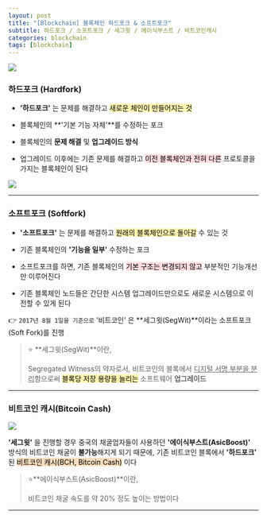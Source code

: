 ```yaml
---
layout: post
title: "[Blockchain] 블록체인 하드포크 & 소프트포크"
subtitle: 하드포크 / 소프트포크 / 세그윗 / 에이식부스트 / 비트코인캐시
categories: blockchain
tags: [blockchain]
---
```


![](https://velog.velcdn.com/images/-__-/post/a3f9233e-dd39-431b-9005-126d9b4a370f/image.png)

### 하드포크 (Hardfork)

- **'하드포크'** 는 문제를 해결하고 <span style='background-color: #fff5b1; color:#000;'>새로운 체인이 만들어지는 것

- 블록체인의 **'기본 기능 자체'**를 수정하는 포크

- 블록체인의 **문제 해결** 및 **업그레이드 방식**

- 업그레이드 이후에는 기존 문제를 해결하고 <span style='background-color: #ffdce0; color:#000;'>이전 블록체인과 전혀 다른</span> 프로토콜을 가지는 블록체인이 된다

![](https://velog.velcdn.com/images/-__-/post/abba2bbc-2ccd-4f11-ba93-157207f599bd/image.png)

<hr>

### 소프트포크 (Softfork)

- **'소프트포크'** 는 문제를 해결하고 <span style='background-color: #fff5b1; color:#000;'>원래의 블록체인으로 돌아갈</span> 수 있는 것

- 기존 블록체인의 **'기능을 일부'** 수정하는 포크

- 소프트포크를 하면, 기존 블록체인의 <span style='background-color: #ffdce0; color:#000;'>기본 구조는 변경되지 않고</span> 부분적인 기능개선만 이루어진다

- 기존 블록체인 노드들은 간단한 시스템 업그레이드만으로도 새로운 시스템으로 이전할 수 있게 된다

👉 `2017년 8월 1일을 기준으로` '비트코인' 은 **세그윗(SegWit)**이라는 소프트포크(Soft Fork)를 진행

> ⭐ **세그윗(SegWit)**이란,<br>
>
> Segregated Witness의 약자로서, 비트코인의 블록에서 <u>디지털 서명 부분을 분리</u>함으로써 <span style='background-color: #fff5b1; color:#000;'>블록당 저장 용량을 늘리는</span> 소프트웨어 **업그레이드**

<hr>

### 비트코인 캐시(Bitcoin Cash)

![](https://velog.velcdn.com/images/-__-/post/e9958bee-46d7-4cef-a066-b004ca0d3a3e/image.png)

**'세그윗'** 을 진행할 경우 중국의 채굴업자들이 사용하던 **'에이식부스트(AsicBoost)'** 방식의 비트코인 채굴이 **불가능**해지게 되기 때문에,
기존 비트코인 블록에서 **'하드포크'** 된 <span style='background-color: #F7DDBE; color:#000;'>비트코인 캐시(BCH, Bitcoin Cash)</span> 이다

> ⭐**에이식부스트(AsicBoost)**이란,<br>
>
> 비트코인 채굴 속도를 약 20% 정도 높이는 방법이다

---
